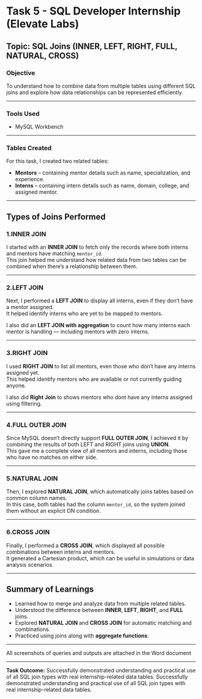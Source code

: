 # Task 5 - SQL Developer Internship (Elevate Labs)
## Topic: SQL Joins (INNER, LEFT, RIGHT, FULL, NATURAL, CROSS)

### Objective
To understand how to combine data from multiple tables using different SQL joins and explore how data relationships can be represented efficiently.

---
### Tools Used
- MySQL Workbench  

---

### Tables Created
For this task, I created two related tables:
- **Mentors** – containing mentor details such as name, specialization, and experience.  
- **Interns** – containing intern details such as name, domain, college, and assigned mentor.  

---

## Types of Joins Performed

### 1️.INNER JOIN
I started with an **INNER JOIN** to fetch only the records where both interns and mentors have matching `mentor_id`.  
This join helped me understand how related data from two tables can be combined when there’s a relationship between them.

---

### 2️.LEFT JOIN
Next, I performed a **LEFT JOIN** to display all interns, even if they don’t have a mentor assigned.  
It helped identify interns who are yet to be mapped to mentors.  

I also did an **LEFT JOIN with aggregation** to count how many interns each mentor is handling — including mentors with zero interns.

---

### 3️.RIGHT JOIN
I used **RIGHT JOIN** to list all mentors, even those who don’t have any interns assigned yet.  
This helped identify mentors who are available or not currently guiding anyone.

I also did **Right Join** to shows mentors who dont have any interns assigned using filtering.

---

### 4️.FULL OUTER JOIN
Since MySQL doesn’t directly support **FULL OUTER JOIN**, I achieved it by combining the results of both LEFT and RIGHT joins using **UNION**.  
This gave me a complete view of all mentors and interns, including those who have no matches on either side.

---

### 5️.NATURAL JOIN
Then, I explored **NATURAL JOIN**, which automatically joins tables based on common column names.  
In this case, both tables had the column `mentor_id`, so the system joined them without an explicit ON condition.

---

### 6️.CROSS JOIN
Finally, I performed a **CROSS JOIN**, which displayed all possible combinations between interns and mentors.  
It generated a Cartesian product, which can be useful in simulations or data analysis scenarios.

---

## Summary of Learnings
- Learned how to merge and analyze data from multiple related tables.  
- Understood the difference between **INNER**, **LEFT**, **RIGHT**, and **FULL** joins.  
- Explored **NATURAL JOIN** and **CROSS JOIN** for automatic matching and combinations.  
- Practiced using joins along with **aggregate functions**.  

---

All screenshots of queries and outputs are attached in the Word document 

---

**Task Outcome:** 
Successfully demonstrated understanding and practical use of all SQL join types with real internship-related data tables.
Successfully demonstrated understanding and practical use of all SQL join types with real internship-related data tables.

